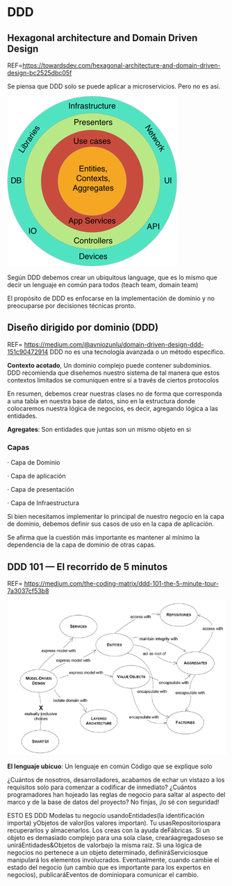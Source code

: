 # DDD

## Hexagonal architecture and Domain Driven Design
REF=https://towardsdev.com/hexagonal-architecture-and-domain-driven-design-bc2525dbc05f

Se piensa que DDD solo se puede aplicar a microservicios. Pero no es así.

![](image/../images/ddd_diagram.png)

Según DDD debemos crear un ubiquitous language, que es lo mismo que decir un lenguaje en común para todos (teach team, domain team)

El propósito de DDD es enfocarse en la implementación de dominio y no preocuparse por decisiones técnicas pronto.

## Diseño dirigido por dominio (DDD)
REF= https://medium.com/@avniozunlu/domain-driven-design-ddd-151c90472914
DDD no es una tecnología avanzada o un método específico.

**Contexto acotado**, Un dominio complejo puede contener subdominios.
DDD recomienda que diseñemos nuestro sistema de tal manera que estos contextos limitados se comuniquen entre sí a través de ciertos protocolos


En resumen, debemos crear nuestras clases no de forma que corresponda a una tabla en nuestra base de datos, sino en la estructura donde colocaremos nuestra lógica de negocios, es decir, agregando lógica a las entidades.

**Agregates**: Son entidades que juntas son un mismo objeto en si

### Capas
· Capa de Dominio

· Capa de aplicación

· Capa de presentación

· Capa de Infraestructura

Si bien necesitamos implementar lo principal de nuestro negocio en la capa de dominio, debemos definir sus casos de uso en la capa de aplicación.


Se afirma que la cuestión más importante es mantener al mínimo la dependencia de la capa de dominio de otras capas.

## DDD 101 — El recorrido de 5 minutos
REF= https://medium.com/the-coding-matrix/ddd-101-the-5-minute-tour-7a3037cf53b8

![](images/ddd_complexity.png)

**El lenguaje ubicuo**: Un lenguaje en común
Código que se explique solo

¿Cuántos de nosotros, desarrolladores, acabamos de echar un vistazo a los requisitos solo para comenzar a codificar de inmediato? ¿Cuántos programadores han hojeado las reglas de negocio para saltar al aspecto del marco y de la base de datos del proyecto? No finjas, ¡lo sé con seguridad!

ESTO ES DDD
Modelas tu negocio usandoEntidades(la identificación importa) yObjetos de valor(los valores importan). Tu usasRepositoriospara recuperarlos y almacenarlos. Los creas con la ayuda deFábricas. Si un objeto es demasiado complejo para una sola clase, crearáagregadoseso se uniráEntidades&Objetos de valorbajo la misma raíz. Si una lógica de negocios no pertenece a un objeto determinado, definiráServiciosque manipulará los elementos involucrados. Eventualmente, cuando cambie el estado del negocio (un cambio que es importante para los expertos en negocios), publicaráEventos de dominiopara comunicar el cambio.